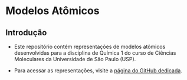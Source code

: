 # **Modelos Atômicos**  
## **Introdução**

- Este repositório contém representações de modelos atômicos desenvolvidas para a disciplina de Química 1 do curso de Ciências Moleculares da Universidade de São Paulo (USP).

- Para acessar as representações, visite a [página do GitHub dedicada](https://hermengardo.github.io/modelosAtomicos/).
